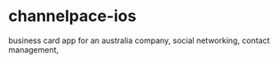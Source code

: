 # channelpace-ios
business card app for an australia company, social networking, contact management,
